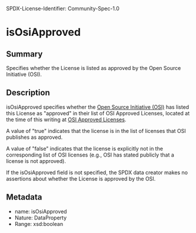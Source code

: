 SPDX-License-Identifier: Community-Spec-1.0

# isOsiApproved

## Summary

Specifies whether the License is listed as approved by the
Open Source Initiative (OSI).

## Description

isOsiApproved specifies whether the
[Open Source Initiative (OSI)](https://opensource.org)
has listed this License as "approved" in their list of OSI Approved Licenses,
located at the time of this writing at
[OSI Approved Licenses](https://opensource.org/licenses).

A value of "true" indicates that the license is in the list of licenses that
OSI publishes as approved.

A value of "false" indicates that the license is explicitly not in the
corresponding list of OSI licenses (e.g., OSI has stated publicly that a
license is not approved).

If the isOsiApproved field is not specified, the SPDX data creator makes no
assertions about whether the License is approved by the OSI.

## Metadata

- name: isOsiApproved
- Nature: DataProperty
- Range: xsd:boolean
